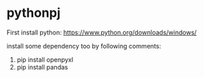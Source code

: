# pythonpj

First install python: https://www.python.org/downloads/windows/

install some dependency too by following comments:
1. pip install openpyxl
2. pip install pandas



